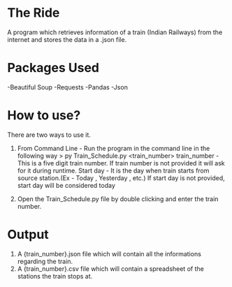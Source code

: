 # The Ride

A program which retrieves information of a train (Indian Railways) from the internet and stores the data in a .json file.

# Packages Used
-Beautiful Soup
-Requests
-Pandas
-Json

# How to use?
There are two ways to use it.
1. From Command Line - Run the program in the command line in the following way
               \> py Train_Schedule.py <train_number> <start day>
train_number - This is a five digit train number.
    If train number is not provided it will ask for it during runtime.
Start day - It is the day when train starts from source station.(Ex - Today , Yesterday , etc.)
    If start day is not provided, start day will be considered today

2. Open the Train_Schedule.py file by double clicking and enter the train number.

# Output
1. A {train_number}.json file which will contain all the informations regarding the train.
2. A {train_number}.csv file which will contain a spreadsheet of the stations the train stops at.
